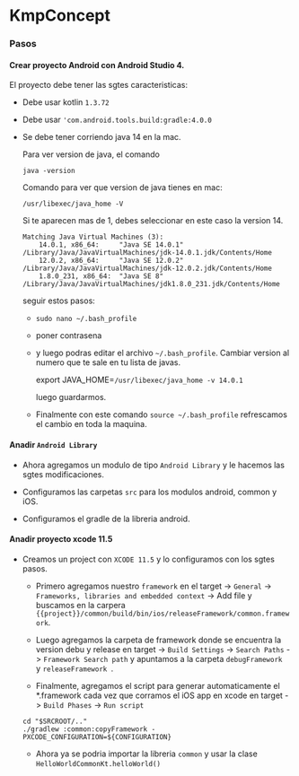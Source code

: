 # KmpConcept

### Pasos

#### Crear proyecto Android con Android Studio 4.

El proyecto debe tener las sgtes caracteristicas:

* Debe usar kotlin `1.3.72`
* Debe usar `'com.android.tools.build:gradle:4.0.0`
* Se debe tener corriendo java 14 en la mac.

	Para ver version de java, el comando
	
	`java -version`
	
	Comando para ver que version de java tienes en mac:
	
	`/usr/libexec/java_home -V`
	
	Si te aparecen mas de 1, debes seleccionar en este caso la version 14.
	
	```
	Matching Java Virtual Machines (3):
	    14.0.1, x86_64:     "Java SE 14.0.1"        /Library/Java/JavaVirtualMachines/jdk-14.0.1.jdk/Contents/Home
	    12.0.2, x86_64:     "Java SE 12.0.2"        /Library/Java/JavaVirtualMachines/jdk-12.0.2.jdk/Contents/Home
	    1.8.0_231, x86_64:  "Java SE 8"     /Library/Java/JavaVirtualMachines/jdk1.8.0_231.jdk/Contents/Home
	```
	
	seguir estos pasos:
	
	- `sudo nano ~/.bash_profile`
	
	- poner contrasena
	
	- y luego podras editar el archivo `~/.bash_profile`. Cambiar version al numero que te sale en tu lista de javas. 
	
		export JAVA_HOME=`/usr/libexec/java_home -v 14.0.1`
		
		luego guardarmos.
		
	- Finalmente con este comando `source ~/.bash_profile` refrescamos el cambio en toda la maquina.

#### Anadir `Android Library` 	

- Ahora agregamos un modulo de tipo `Android Library` y le hacemos las sgtes modificaciones.

 - Configuramos las carpetas `src` para los modulos android, common y iOS.
 
 - Configuramos el gradle de la libreria android.

#### Anadir proyecto xcode 11.5	

- 	Creamos un project con `XCODE 11.5` y lo configuramos con los sgtes pasos.

	-  Primero agregamos nuestro `framework` en el target -> `General` -> `Frameworks, libraries and embedded context` -> Add file y buscamos en la carpera `{{project}}/common/build/bin/ios/releaseFramework/common.framework`.

	- Luego agregamos la carpeta de framework donde se encuentra la version debu y release en target -> `Build Settings` -> `Search Paths` -> `Framework Search path` y apuntamos a la carpeta `debugFramework ` y `releaseFramework `.
	
	-  Finalmente, agregamos el script para generar automaticamente el *.framework cada vez que corramos el iOS app en xcode en target -> `Build Phases` -> `Run script` 
	
	```
	cd "$SRCROOT/.."
	./gradlew :common:copyFramework -PXCODE_CONFIGURATION=${CONFIGURATION}
	```

	- Ahora ya se podria importar la libreria `common` y usar la clase `HelloWorldCommonKt.helloWorld()`

	
	
	
